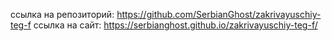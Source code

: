 ссылка на репозиторий: https://github.com/SerbianGhost/zakrivayuschiy-teg-f
ссылка на сайт: https://serbianghost.github.io/zakrivayuschiy-teg-f/
